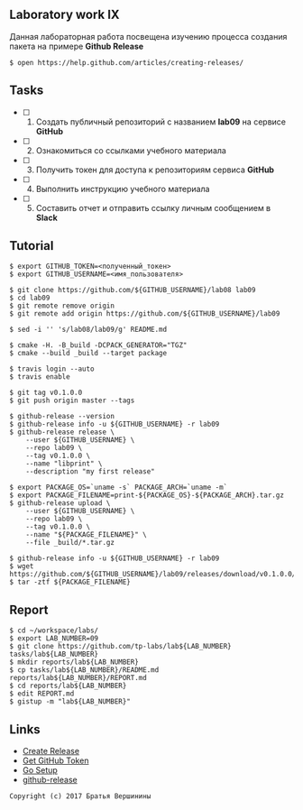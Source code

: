 ## Laboratory work IX

Данная лабораторная работа посвещена изучению процесса создания пакета на примере **Github Release**

```ShellSession
$ open https://help.github.com/articles/creating-releases/
```

## Tasks

- [ ] 1. Создать публичный репозиторий с названием **lab09** на сервисе **GitHub**
- [ ] 2. Ознакомиться со ссылками учебного материала
- [ ] 3. Получить токен для доступа к репозиториям сервиса **GitHub**
- [ ] 4. Выполнить инструкцию учебного материала
- [ ] 5. Составить отчет и отправить ссылку личным сообщением в **Slack**

## Tutorial

```ShellSession
$ export GITHUB_TOKEN=<полученный_токен>
$ export GITHUB_USERNAME=<имя_пользователя>
```

```ShellSession
$ git clone https://github.com/${GITHUB_USERNAME}/lab08 lab09
$ cd lab09
$ git remote remove origin
$ git remote add origin https://github.com/${GITHUB_USERNAME}/lab09
```

```ShellSession
$ sed -i '' 's/lab08/lab09/g' README.md
```

```ShellSession
$ cmake -H. -B_build -DCPACK_GENERATOR="TGZ"
$ cmake --build _build --target package
```

```ShellSession
$ travis login --auto
$ travis enable
```

```ShellSession
$ git tag v0.1.0.0
$ git push origin master --tags
```

```ShellSession
$ github-release --version
$ github-release info -u ${GITHUB_USERNAME} -r lab09
$ github-release release \
    --user ${GITHUB_USERNAME} \
    --repo lab09 \
    --tag v0.1.0.0 \
    --name "libprint" \
    --description "my first release"
```

```ShellSession
$ export PACKAGE_OS=`uname -s` PACKAGE_ARCH=`uname -m` 
$ export PACKAGE_FILENAME=print-${PACKAGE_OS}-${PACKAGE_ARCH}.tar.gz
$ github-release upload \
    --user ${GITHUB_USERNAME} \
    --repo lab09 \
    --tag v0.1.0.0 \
    --name "${PACKAGE_FILENAME}" \
    --file _build/*.tar.gz
```

```ShellSession
$ github-release info -u ${GITHUB_USERNAME} -r lab09
$ wget https://github.com/${GITHUB_USERNAME}/lab09/releases/download/v0.1.0.0/${PACKAGE_FILENAME}
$ tar -ztf ${PACKAGE_FILENAME}
```

## Report

```ShellSession
$ cd ~/workspace/labs/
$ export LAB_NUMBER=09
$ git clone https://github.com/tp-labs/lab${LAB_NUMBER} tasks/lab${LAB_NUMBER}
$ mkdir reports/lab${LAB_NUMBER}
$ cp tasks/lab${LAB_NUMBER}/README.md reports/lab${LAB_NUMBER}/REPORT.md
$ cd reports/lab${LAB_NUMBER}
$ edit REPORT.md
$ gistup -m "lab${LAB_NUMBER}"
```

## Links

- [Create Release](https://help.github.com/articles/creating-releases/)
- [Get GitHub Token](https://help.github.com/articles/creating-a-personal-access-token-for-the-command-line/)
- [Go Setup](http://www.golangbootcamp.com/book/get_setup)
- [github-release](https://github.com/aktau/github-release)

```
Copyright (c) 2017 Братья Вершинины
```
